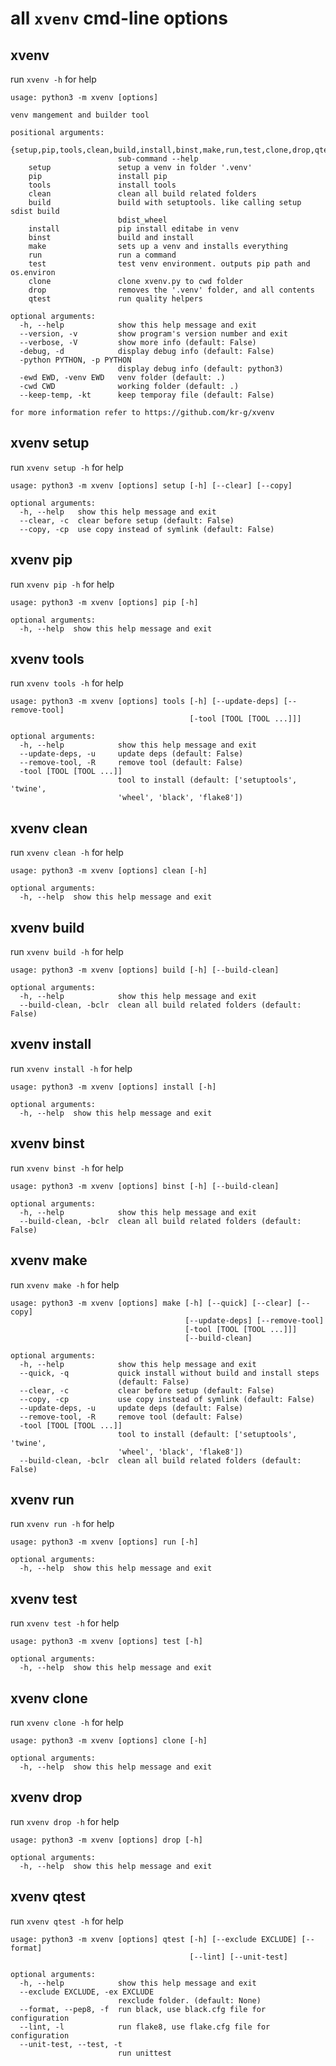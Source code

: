 
# all `xvenv` cmd-line options


## xvenv

run `xvenv -h` for help

    usage: python3 -m xvenv [options]
    
    venv mangement and builder tool
    
    positional arguments:
      {setup,pip,tools,clean,build,install,binst,make,run,test,clone,drop,qtest}
                            sub-command --help
        setup               setup a venv in folder '.venv'
        pip                 install pip
        tools               install tools
        clean               clean all build related folders
        build               build with setuptools. like calling setup sdist build
                            bdist_wheel
        install             pip install editabe in venv
        binst               build and install
        make                sets up a venv and installs everything
        run                 run a command
        test                test venv environment. outputs pip path and os.environ
        clone               clone xvenv.py to cwd folder
        drop                removes the '.venv' folder, and all contents
        qtest               run quality helpers
    
    optional arguments:
      -h, --help            show this help message and exit
      --version, -v         show program's version number and exit
      --verbose, -V         show more info (default: False)
      -debug, -d            display debug info (default: False)
      -python PYTHON, -p PYTHON
                            display debug info (default: python3)
      -ewd EWD, -venv EWD   venv folder (default: .)
      -cwd CWD              working folder (default: .)
      --keep-temp, -kt      keep temporay file (default: False)
    
    for more information refer to https://github.com/kr-g/xvenv


## xvenv setup

run `xvenv setup -h` for help

    usage: python3 -m xvenv [options] setup [-h] [--clear] [--copy]
    
    optional arguments:
      -h, --help   show this help message and exit
      --clear, -c  clear before setup (default: False)
      --copy, -cp  use copy instead of symlink (default: False)


## xvenv pip

run `xvenv pip -h` for help

    usage: python3 -m xvenv [options] pip [-h]
    
    optional arguments:
      -h, --help  show this help message and exit


## xvenv tools

run `xvenv tools -h` for help

    usage: python3 -m xvenv [options] tools [-h] [--update-deps] [--remove-tool]
                                            [-tool [TOOL [TOOL ...]]]
    
    optional arguments:
      -h, --help            show this help message and exit
      --update-deps, -u     update deps (default: False)
      --remove-tool, -R     remove tool (default: False)
      -tool [TOOL [TOOL ...]]
                            tool to install (default: ['setuptools', 'twine',
                            'wheel', 'black', 'flake8'])


## xvenv clean

run `xvenv clean -h` for help

    usage: python3 -m xvenv [options] clean [-h]
    
    optional arguments:
      -h, --help  show this help message and exit


## xvenv build

run `xvenv build -h` for help

    usage: python3 -m xvenv [options] build [-h] [--build-clean]
    
    optional arguments:
      -h, --help            show this help message and exit
      --build-clean, -bclr  clean all build related folders (default: False)


## xvenv install

run `xvenv install -h` for help

    usage: python3 -m xvenv [options] install [-h]
    
    optional arguments:
      -h, --help  show this help message and exit


## xvenv binst

run `xvenv binst -h` for help

    usage: python3 -m xvenv [options] binst [-h] [--build-clean]
    
    optional arguments:
      -h, --help            show this help message and exit
      --build-clean, -bclr  clean all build related folders (default: False)


## xvenv make

run `xvenv make -h` for help

    usage: python3 -m xvenv [options] make [-h] [--quick] [--clear] [--copy]
                                           [--update-deps] [--remove-tool]
                                           [-tool [TOOL [TOOL ...]]]
                                           [--build-clean]
    
    optional arguments:
      -h, --help            show this help message and exit
      --quick, -q           quick install without build and install steps
                            (default: False)
      --clear, -c           clear before setup (default: False)
      --copy, -cp           use copy instead of symlink (default: False)
      --update-deps, -u     update deps (default: False)
      --remove-tool, -R     remove tool (default: False)
      -tool [TOOL [TOOL ...]]
                            tool to install (default: ['setuptools', 'twine',
                            'wheel', 'black', 'flake8'])
      --build-clean, -bclr  clean all build related folders (default: False)


## xvenv run

run `xvenv run -h` for help

    usage: python3 -m xvenv [options] run [-h]
    
    optional arguments:
      -h, --help  show this help message and exit


## xvenv test

run `xvenv test -h` for help

    usage: python3 -m xvenv [options] test [-h]
    
    optional arguments:
      -h, --help  show this help message and exit


## xvenv clone

run `xvenv clone -h` for help

    usage: python3 -m xvenv [options] clone [-h]
    
    optional arguments:
      -h, --help  show this help message and exit


## xvenv drop

run `xvenv drop -h` for help

    usage: python3 -m xvenv [options] drop [-h]
    
    optional arguments:
      -h, --help  show this help message and exit


## xvenv qtest

run `xvenv qtest -h` for help

    usage: python3 -m xvenv [options] qtest [-h] [--exclude EXCLUDE] [--format]
                                            [--lint] [--unit-test]
    
    optional arguments:
      -h, --help            show this help message and exit
      --exclude EXCLUDE, -ex EXCLUDE
                            rexclude folder. (default: None)
      --format, --pep8, -f  run black, use black.cfg file for configuration
      --lint, -l            run flake8, use flake.cfg file for configuration
      --unit-test, --test, -t
                            run unittest

